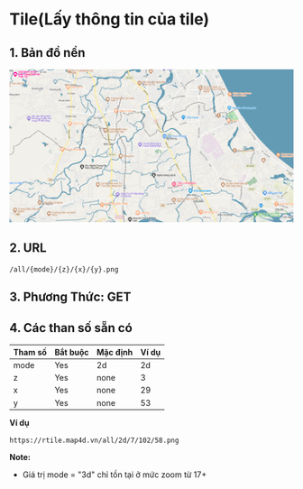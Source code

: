
# Tile(Lấy thông tin của tile)
## 1. Bản đồ nền

[![Tile](../resources/tile.png)](https://map4d.vn)

## 2. URL
```
/all/{mode}/{z}/{x}/{y}.png
```
## 3. Phương Thức: GET
## 4. Các than số sẵn có
| Tham số       |Bắt buộc | Mặc định | Ví dụ|
|---------------|---------|----------|------|
| mode          |Yes      | 2d       | 2d   |
| z             |Yes      | none     | 3    |
| x             |Yes      | none     | 29   |
| y             |Yes      | none     | 53   |

**Ví dụ**
```
https://rtile.map4d.vn/all/2d/7/102/58.png
```
**Note:**
 - Giá trị mode = "3d" chỉ tồn tại ở mức zoom từ 17+